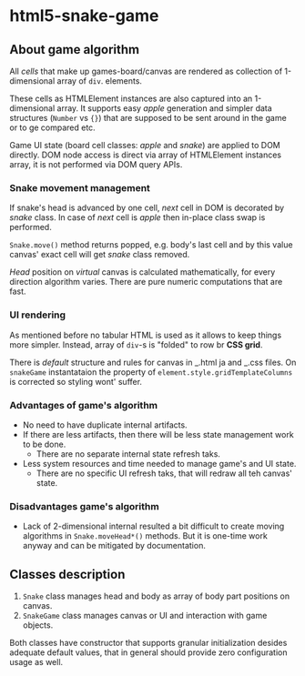 # html5-snake-game

## About game algorithm

All _cells_ that make up games-board/canvas are rendered as collection of 1-dimensional array of `div`. elements.

These cells as HTMLElement instances are also captured into an 1-dimensional array. It supports easy _apple_ generation and simpler data structures (`Number` vs `{}`) that are supposed to be sent around in the game or to ge compared etc.

Game UI state (board cell classes: _apple_ and _snake_) are applied to DOM directly. DOM node access is direct via array of HTMLElement instances array, it is not performed via DOM query APIs.

### Snake movement management

If snake's head is advanced by one cell, _next_ cell in DOM is decorated by _snake_ class. In case of _next_ cell is _apple_ then in-place class swap is performed.

`Snake.move()` method returns popped, e.g. body's last cell and by this value canvas' exact cell will get _snake_ class removed.

_Head_ position on _virtual_ canvas is calculated mathematically, for every direction algorithm varies. There are pure numeric computations that are fast.

### UI rendering

As mentioned before no tabular HTML is used as it allows to keep things more simpler.
Instead, array of `div`-s is "folded" to row br **CSS grid**.

There is _default_ structure and rules for canvas in _.html ja and _.css files. On `snakeGame` instantataion the property of `element.style.gridTemplateColumns` is corrected so styling wont' suffer.

### Advantages of game's algorithm

- No need to have duplicate internal artifacts.
- If there are less artifacts, then there will be less state management work to be done.
  - There are no separate internal state refresh taks.
- Less system resources and time needed to manage game's and UI state.
  - There are no specific UI refresh taks, that will redraw all teh canvas' state.

### Disadvantages game's algorithm

- Lack of 2-dimensional internal resulted a bit difficult to create moving algorithms in `Snake.moveHead*()` methods. But it is one-time work anyway and can be mitigated by documentation.

## Classes description

1. `Snake` class manages head and body as array of body part positions on canvas.
1. `SnakeGame` class manages canvas or UI and interaction with game objects.

Both classes have constructor that supports granular initialization desides adequate
default values, that in general should provide zero configuration usage as well.
